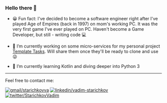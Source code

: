 ### Hello there 👋

- 😀 Fun fact: I've decided to become a software engineer right after I've played Age of Empires (back in 1997) on mom's working PC. It was the very first game I've ever played on PC. Haven't become a Game Developer, but still - writing code 💻

- 🔭 I’m currently working on some micro-services for my personal project [Template Tasks](https://www.templatetasks.com). Will share them once they'll be ready to clone and use 😜

- 🌱 I’m currently learning Kotlin and diving deeper into Python 3

---

Feel free to contact me:

[![gmail/starichkovva](https://img.shields.io/badge/Gmail-D14836?style=for-the-badge&logo=gmail&logoColor=white)](mailto:starichkovva@gmail.com)
[![linkedin/vadim-starichkov](https://img.shields.io/badge/LinkedIn-0077B5?style=for-the-badge&logo=linkedin)](https://www.linkedin.com/in/vadim-starichkov-0b60a6a4/)
[![twitter/StarichkovVadim](https://img.shields.io/badge/Twitter-1DA1F2?style=for-the-badge&logo=twitter&logoColor=white)](https://twitter.com/StarichkovVadim)

<!--
**starichkovva/starichkovva** is a ✨ _special_ ✨ repository because its `README.md` (this file) appears on your GitHub profile.

Here are some ideas to get you started:

- 🔭 I’m currently working on ...
- 🌱 I’m currently learning ...
- 👯 I’m looking to collaborate on ...
- 🤔 I’m looking for help with ...
- 💬 Ask me about ...
- 📫 How to reach me: ...
- 😄 Pronouns: ...
- ⚡ Fun fact: ...
-->

